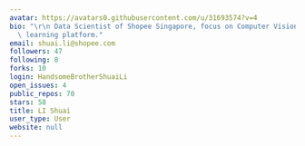 ```yaml
---
avatar: https://avatars0.githubusercontent.com/u/31693574?v=4
bio: "\r\n Data Scientist of Shopee Singapore, focus on Computer Vision and machine\
  \ learning platform."
email: shuai.li@shopee.com
followers: 47
following: 8
forks: 10
login: HandsomeBrotherShuaiLi
open_issues: 4
public_repos: 70
stars: 58
title: LI Shuai
user_type: User
website: null
---
```

